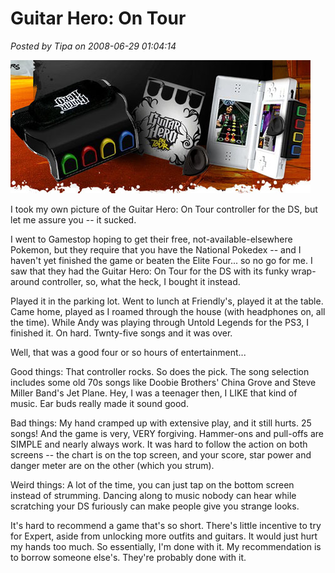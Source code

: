 # Guitar Hero: On Tour

*Posted by Tipa on 2008-06-29 01:04:14*

![guitarheroontour.jpg](../uploads/2008/06/guitarheroontour.jpg)

I took my own picture of the Guitar Hero: On Tour controller for the DS, but let me assure you -- it sucked.

I went to Gamestop hoping to get their free, not-available-elsewhere Pokemon, but they require that you have the National Pokedex -- and I haven't yet finished the game or beaten the Elite Four... so no go for me. I saw that they had the Guitar Hero: On Tour for the DS with its funky wrap-around controller, so, what the heck, I bought it instead.

Played it in the parking lot. Went to lunch at Friendly's, played it at the table. Came home, played as I roamed through the house (with headphones on, all the time). While Andy was playing through Untold Legends for the PS3, I finished it. On hard. Twnty-five songs and it was over.

Well, that was a good four or so hours of entertainment...

Good things: That controller rocks. So does the pick. The song selection includes some old 70s songs like Doobie Brothers' China Grove and Steve Miller Band's Jet Plane. Hey, I was a teenager then, I LIKE that kind of music. Ear buds really made it sound good.

Bad things: My hand cramped up with extensive play, and it still hurts. 25 songs! And the game is very, VERY forgiving. Hammer-ons and pull-offs are SIMPLE and nearly always work. It was hard to follow the action on both screens -- the chart is on the top screen, and your score, star power and danger meter are on the other (which you strum).

Weird things: A lot of the time, you can just tap on the bottom screen instead of strumming. Dancing along to music nobody can hear while scratching your DS furiously can make people give you strange looks.

It's hard to recommend a game that's so short. There's little incentive to try for Expert, aside from unlocking more outfits and guitars. It would just hurt my hands too much. So essentially, I'm done with it. My recommendation is to borrow someone else's. They're probably done with it.

